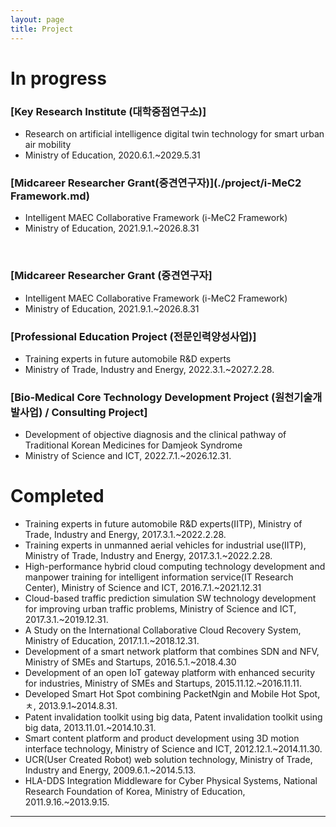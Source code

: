```yaml
---
layout: page
title: Project
---
```


# In progress
### [Key Research Institute (대학중점연구소)] 
- Research on artificial intelligence digital twin technology for smart urban air mobility
- Ministry of Education, 2020.6.1.~2029.5.31

### [Midcareer Researcher Grant(중견연구자)](./project/i-MeC2 Framework.md)
- Intelligent MAEC Collaborative Framework (i-MeC2 Framework)
- Ministry of Education, 2021.9.1.~2026.8.31
<br/>

### [Midcareer Researcher Grant (중견연구자]
- Intelligent MAEC Collaborative Framework (i-MeC2 Framework)
- Ministry of Education, 2021.9.1.~2026.8.31


### [Professional Education Project (전문인력양성사업)]
- Training experts in future automobile R&D experts
- Ministry of Trade, Industry and Energy, 2022.3.1.~2027.2.28.

### [Bio-Medical Core Technology Development Project (원천기술개발사업) / Consulting Project]
- Development of objective diagnosis and the clinical pathway of Traditional Korean Medicines for Damjeok Syndrome
- Ministry of Science and ICT, 2022.7.1.~2026.12.31.


# Completed
- Training experts in future automobile R&D experts(IITP), Ministry of Trade, Industry and Energy, 2017.3.1.~2022.2.28.
-  Training experts in unmanned aerial vehicles for industrial use(IITP), Ministry of Trade, Industry and Energy, 2017.3.1.~2022.2.28.
-  High-performance hybrid cloud computing technology development and manpower training for intelligent information service(IT Research Center), Ministry of Science and ICT, 2016.7.1.~2021.12.31
- Cloud-based traffic prediction simulation SW technology development for improving urban traffic problems, Ministry of Science and ICT, 2017.3.1.~2019.12.31.
- A Study on the International Collaborative Cloud Recovery System, Ministry of Education, 2017.1.1.~2018.12.31.
- Development of a smart network platform that combines SDN and NFV, Ministry of SMEs and Startups, 2016.5.1.~2018.4.30
- Development of an open IoT gateway platform with enhanced security for industries, Ministry of SMEs and Startups, 2015.11.12.~2016.11.11.
- Developed Smart Hot Spot combining PacketNgin and Mobile Hot Spot, ㅊ, 2013.9.1~2014.8.31.
- Patent invalidation toolkit using big data, Patent invalidation toolkit using big data, 2013.11.01.~2014.10.31.
- Smart content platform and product development using 3D motion interface technology, Ministry of Science and ICT, 2012.12.1.~2014.11.30.
- UCR(User Created Robot) web solution technology, Ministry of Trade, Industry and Energy, 2009.6.1.~2014.5.13.
- HLA-DDS Integration Middleware for Cyber Physical Systems, National Research Foundation of Korea, Ministry of Education, 2011.9.16.~2013.9.15.



---

